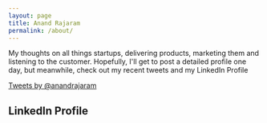 ```yaml
---
layout: page
title: Anand Rajaram
permalink: /about/
---
```


My thoughts on all things startups, delivering products, marketing them and listening to the customer. Hopefully, I'll get to post a detailed profile one day, but meanwhile, check out my recent tweets and my LinkedIn Profile

<a class="twitter-timeline" data-dnt="true" href="https://twitter.com/anandrajaram" data-widget-id="505203794615885824">Tweets by @anandrajaram</a>
<script>!function(d,s,id){var js,fjs=d.getElementsByTagName(s)[0],p=/^http:/.test(d.location)?'http':'https';if(!d.getElementById(id)){js=d.createElement(s);js.id=id;js.src=p+"://platform.twitter.com/widgets.js";fjs.parentNode.insertBefore(js,fjs);}}(document,"script","twitter-wjs");</script>

## LinkedIn Profile

<script src="//platform.linkedin.com/in.js" type="text/javascript"></script>
<script type="IN/MemberProfile" data-id="http://www.linkedin.com/in/anandrajaram" data-format="inline"></script>
